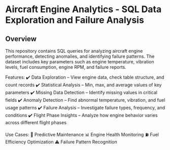 # Aircraft Engine Analytics - SQL Data Exploration and Failure Analysis

## Overview
This repository contains SQL queries for analyzing aircraft engine performance, detecting anomalies, and identifying failure patterns. The dataset includes key parameters such as engine temperature, vibration levels, fuel consumption, engine RPM, and failure reports.

Features:
✔️ Data Exploration – View engine data, check table structure, and count records
✔️ Statistical Analysis – Min, max, and average values of key parameters
✔️ Missing Data Detection – Identify missing values in critical fields
✔️ Anomaly Detection – Find abnormal temperature, vibration, and fuel usage patterns
✔️ Failure Analysis – Investigate failure types, frequency, and conditions
✔️ Flight Phase Insights – Analyze how engine behavior varies across different flight phases

Use Cases:
🚀 Predictive Maintenance
📊 Engine Health Monitoring
⛽ Fuel Efficiency Optimization
⚠️ Failure Pattern Recognition
